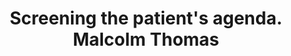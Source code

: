 ---
area: Communication Skills, calgary-cambridge-model
category: 13 - Calgary Cambridge Workshop
title: Screening the patient's agenda. Malcolm Thomas
description: Screening the patient's agenda. Malcolm Thomas
audio: /assets/audio/13- Calgary Cambridge Workshop - Screening the patient's agenda. Malcolm Thomas - MQ.mp3
article: /assets/publication/Openings.pdf
www: 
keywords: Calgary, Cambridge, Model, screening, agenda
youtube: 
soundcloud: 
---